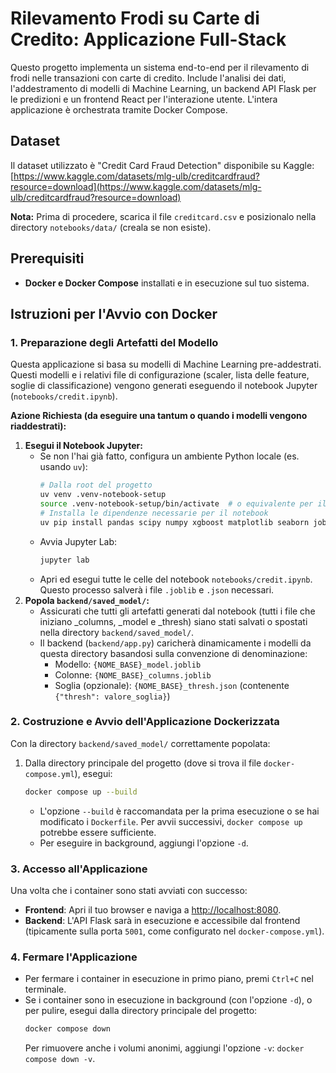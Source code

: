 # Rilevamento Frodi su Carte di Credito: Applicazione Full-Stack

Questo progetto implementa un sistema end-to-end per il rilevamento di frodi nelle transazioni con carte di credito. Include l'analisi dei dati, l'addestramento di modelli di Machine Learning, un backend API Flask per le predizioni e un frontend React per l'interazione utente. L'intera applicazione è orchestrata tramite Docker Compose.

## Dataset

Il dataset utilizzato è "Credit Card Fraud Detection" disponibile su Kaggle:
[https://www.kaggle.com/datasets/mlg-ulb/creditcardfraud?resource=download](https://www.kaggle.com/datasets/mlg-ulb/creditcardfraud?resource=download)

**Nota:** Prima di procedere, scarica il file `creditcard.csv` e posizionalo nella directory `notebooks/data/` (creala se non esiste).

## Prerequisiti

* **Docker e Docker Compose** installati e in esecuzione sul tuo sistema.

## Istruzioni per l'Avvio con Docker

### 1. Preparazione degli Artefatti del Modello

Questa applicazione si basa su modelli di Machine Learning pre-addestrati. Questi modelli e i relativi file di configurazione (scaler, lista delle feature, soglie di classificazione) vengono generati eseguendo il notebook Jupyter (`notebooks/credit.ipynb`).

**Azione Richiesta (da eseguire una tantum o quando i modelli vengono riaddestrati):**

1.  **Esegui il Notebook Jupyter:**
    * Se non l'hai già fatto, configura un ambiente Python locale (es. usando `uv`):
        ```bash
        # Dalla root del progetto
        uv venv .venv-notebook-setup
        source .venv-notebook-setup/bin/activate  # o equivalente per il tuo OS
        # Installa le dipendenze necessarie per il notebook
        uv pip install pandas scipy numpy xgboost matplotlib seaborn joblib scikit-learn imbalanced-learn jupyterlab notebook
        ```
    * Avvia Jupyter Lab:
        ```bash
        jupyter lab
        ```
    * Apri ed esegui tutte le celle del notebook `notebooks/credit.ipynb`. Questo processo salverà i file `.joblib` e `.json` necessari.
2.  **Popola `backend/saved_model/`:**
    * Assicurati che tutti gli artefatti generati dal notebook (tutti i file che iniziano _columns, _model e _thresh) siano stati salvati o spostati nella directory `backend/saved_model/`.
    * Il backend (`backend/app.py`) caricherà dinamicamente i modelli da questa directory basandosi sulla convenzione di denominazione:
        * Modello: `{NOME_BASE}_model.joblib`
        * Colonne: `{NOME_BASE}_columns.joblib`
        * Soglia (opzionale): `{NOME_BASE}_thresh.json` (contenente `{"thresh": valore_soglia}`)

### 2. Costruzione e Avvio dell'Applicazione Dockerizzata

Con la directory `backend/saved_model/` correttamente popolata:

1.  Dalla directory principale del progetto (dove si trova il file `docker-compose.yml`), esegui:
    ```bash
    docker compose up --build
    ```
    * L'opzione `--build` è raccomandata per la prima esecuzione o se hai modificato i `Dockerfile`. Per avvii successivi, `docker compose up` potrebbe essere sufficiente.
    * Per eseguire in background, aggiungi l'opzione `-d`.

### 3. Accesso all'Applicazione

Una volta che i container sono stati avviati con successo:

* **Frontend**: Apri il tuo browser e naviga a [http://localhost:8080](http://localhost:8080).
* **Backend**: L'API Flask sarà in esecuzione e accessibile dal frontend (tipicamente sulla porta `5001`, come configurato nel `docker-compose.yml`).

### 4. Fermare l'Applicazione

* Per fermare i container in esecuzione in primo piano, premi `Ctrl+C` nel terminale.
* Se i container sono in esecuzione in background (con l'opzione `-d`), o per pulire, esegui dalla directory principale del progetto:
    ```bash
    docker compose down
    ```
    Per rimuovere anche i volumi anonimi, aggiungi l'opzione `-v`: `docker compose down -v`.

